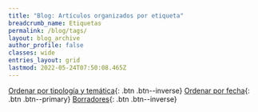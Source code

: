 ```yaml
---
title: "Blog: Artículos organizados por etiqueta"
breadcrumb_name: Etiquetas
permalink: /blog/tags/
layout: blog_archive
author_profile: false
classes: wide
entries_layout: grid
lastmod: 2022-05-24T07:50:08.465Z
---
```


[Ordenar por tipología y temática](/blog/archive){: .btn .btn--inverse} 
[Ordenar por fecha](/blog/archive-dates/){: .btn .btn--primary}
[Borradores](/blog/archive-drafts/){: .btn .btn--inverse}
